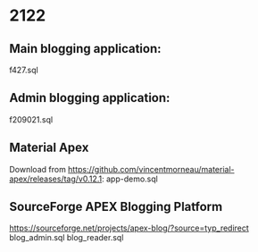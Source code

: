 # 2122

## Main blogging application:
f427.sql

## Admin blogging application:
f209021.sql

## Material Apex 
Download from https://github.com/vincentmorneau/material-apex/releases/tag/v0.12.1:
app-demo.sql

## SourceForge APEX Blogging Platform
https://sourceforge.net/projects/apex-blog/?source=typ_redirect
blog_admin.sql
blog_reader.sql